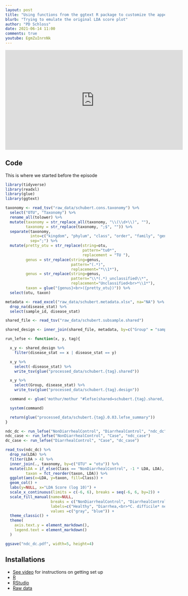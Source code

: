 ```yaml
---
layout: post
title: "Using functions from the ggtext R package to customize the appearance of text in figures (CC115)"
blurb: "Trying to emulate the original LDA score plot"
author: "PD Schloss"
date: 2021-06-14 11:00
comments: true
youtube: EgmZuInrnNk
---
```


<iframe style="margin: 0 auto;display:block;" width="560" height="315" src="https://www.youtube.com/embed/{{ page.youtube }}" frameborder="0" allow="accelerometer; autoplay; encrypted-media; gyroscope; picture-in-picture" allowfullscreen></iframe>


## Code

This is where we started before the episode

```R
library(tidyverse)
library(readxl)
library(glue)
library(ggtext)

taxonomy <- read_tsv("raw_data/schubert.cons.taxonomy") %>%
  select("OTU", "Taxonomy") %>%
  rename_all(tolower) %>%
  mutate(taxonomy = str_replace_all(taxonomy, "\\(\\d+\\)", ""),
         taxonomy = str_replace(taxonomy, ";$", "")) %>%
  separate(taxonomy,
           into=c("kingdom", "phylum", "class", "order", "family", "genus"),
           sep=";") %>%
  mutate(pretty_otu = str_replace(string=otu,
                                  pattern="tu0*",
                                  replacement = "TU "),
         genus = str_replace(string=genus,
                             pattern="(.*)",
                             replacement="*\\1*"),
         genus = str_replace(string=genus,
                             pattern="\\*(.*)_unclassified\\*",
                             replacement="Unclassified<br>*\\1*"),
         taxon = glue("{genus}<br>({pretty_otu})")) %>%
  select(otu, taxon)

metadata <- read_excel("raw_data/schubert.metadata.xlsx", na="NA") %>%
  drop_na(disease_stat) %>%
  select(sample_id, disease_stat)

shared_file <- read_tsv("raw_data/schubert.subsample.shared")

shared_design <- inner_join(shared_file, metadata, by=c("Group" = "sample_id"))

run_lefse <- function(x, y, tag){

  x_y <- shared_design %>%
    filter(disease_stat == x | disease_stat == y)

  x_y %>%
    select(-disease_stat) %>%
    write_tsv(glue("processed_data/schubert.{tag}.shared"))

  x_y %>%
    select(Group, disease_stat) %>%
    write_tsv(glue("processed_data/schubert.{tag}.design"))

  command <- glue('mothur/mothur "#lefse(shared=schubert.{tag}.shared, design=schubert.{tag}.design, inputdir=processed_data)"')

  system(command)

  return(glue("processed_data/schubert.{tag}.0.03.lefse_summary"))
}

ndc_dc <- run_lefse("NonDiarrhealControl", "DiarrhealControl", "ndc_dc")
ndc_case <- run_lefse("NonDiarrhealControl", "Case", "ndc_case")
dc_case <- run_lefse("DiarrhealControl", "Case", "dc_case")

read_tsv(ndc_dc) %>%
  drop_na(LDA) %>%
  filter(LDA > 4) %>%
  inner_join(., taxonomy, by=c("OTU" = "otu")) %>%
  mutate(LDA = if_else(Class == "NonDiarrhealControl", -1 * LDA, LDA),
         taxon = fct_reorder(taxon, LDA)) %>%
  ggplot(aes(x=LDA, y=taxon, fill=Class)) +
  geom_col() +
  labs(y=NULL, x="LDA Score (log 10)") +
  scale_x_continuous(limits = c(-6, 6), breaks = seq(-6, 6, by=2)) +
  scale_fill_manual(name=NULL,
                    breaks = c("NonDiarrhealControl", "DiarrhealControl"),
                    labels=c("Healthy", "Diarrhea,<br>*C. difficile* negative"),
                    values =c("gray", "blue")) +
  theme_classic() +
  theme(
    axis.text.y = element_markdown(),
    legend.text = element_markdown()
  )

ggsave("ndc_dc.pdf", width=5, height=4)
```


## Installations

* [See video](https://www.youtube.com/watch?v=D6CunpqF04E) for instructions on getting set up
* [R](https://r-project.org)
* [RStudio](https://rstudio.com)
* [Raw data](https://github.com/riffomonas/raw_data/releases/latest)
